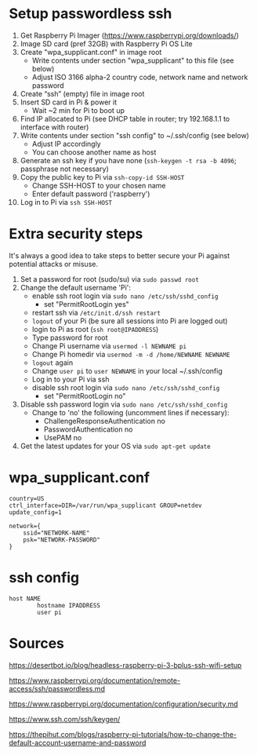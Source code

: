 # Setup passwordless ssh

1. Get Raspberry Pi Imager (https://www.raspberrypi.org/downloads/)
1. Image SD card (pref 32GB) with Raspberry Pi OS Lite
1. Create "wpa_supplicant.conf" in image root
   - Write contents under section "wpa_supplicant" to this file (see below)
   - Adjust ISO 3166 alpha-2 country code, network name and network password
1. Create “ssh” (empty) file in image root
1. Insert SD card in Pi & power it
    - Wait ~2 min for Pi to boot up
1. Find IP allocated to Pi (see DHCP table in router; try 192.168.1.1 to interface with router)
1. Write contents under section "ssh config" to ~/.ssh/config (see below)
    - Adjust IP accordingly
    - You can choose another name as host
1. Generate an ssh key if you have none (`ssh-keygen -t rsa -b 4096`; passphrase not necessary)
1. Copy the public key to Pi via `ssh-copy-id SSH-HOST`
    - Change SSH-HOST to your chosen name
    - Enter default password ('raspberry')
1. Log in to Pi via `ssh SSH-HOST`


# Extra security steps

It's always a good idea to take steps to better secure your Pi against potential attacks or misuse.

1. Set a password for root (sudo/su) via `sudo passwd root`
1. Change the default username 'Pi':
      - enable ssh root login via `sudo nano /etc/ssh/sshd_config`
         - set "PermitRootLogin yes"
      - restart ssh via `/etc/init.d/ssh restart`
      - `logout` of your Pi (be sure all sessions into Pi are logged out)
      - login to Pi as root (`ssh root@IPADDRESS`)
      - Type password for root
      - Change Pi username via `usermod -l NEWNAME pi`
      - Change Pi homedir via `usermod -m -d /home/NEWNAME NEWNAME`
      - `logout` again
      - Change `user pi` to `user NEWNAME` in your local ~/.ssh/config
      - Log in to your Pi via ssh
      - disable ssh root login via `sudo nano /etc/ssh/sshd_config`
         - set "PermitRootLogin no"
1. Disable ssh password login via `sudo nano /etc/ssh/sshd_config`
    - Change to 'no' the following (uncomment lines if necessary):
       - ChallengeResponseAuthentication no
       - PasswordAuthentication no
       - UsePAM no
1. Get the latest updates for your OS via `sudo apt-get update`
    
# wpa_supplicant.conf

```
country=US
ctrl_interface=DIR=/var/run/wpa_supplicant GROUP=netdev
update_config=1

network={
    ssid="NETWORK-NAME"
    psk="NETWORK-PASSWORD"
}
```

# ssh config

```
host NAME
        hostname IPADDRESS
        user pi
```

# Sources

https://desertbot.io/blog/headless-raspberry-pi-3-bplus-ssh-wifi-setup

https://www.raspberrypi.org/documentation/remote-access/ssh/passwordless.md

https://www.raspberrypi.org/documentation/configuration/security.md

https://www.ssh.com/ssh/keygen/

https://thepihut.com/blogs/raspberry-pi-tutorials/how-to-change-the-default-account-username-and-password
